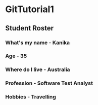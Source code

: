 # GitTutorial1
## Student Roster

### What's my name - Kanika
### Age - 35
### Where do I live - Australia
### Profession - Software Test Analyst
### Hobbies - Travelling
